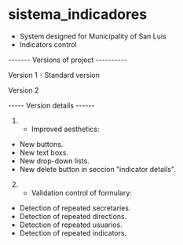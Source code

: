 # sistema_indicadores

- System designed for Municipality of San Luis
- Indicators control

------- Versions of project ----------

Version 1 - Standard version

Version 2

----- Version details ------

1) - Improved aesthetics:
- New buttons.
- New text boxs.
- New drop-down lists.
- New delete button in seccion "indicator details".

2) - Validation control of formulary:
- Detection of repeated secretaries.
- Detection of repeated directions.
- Detection of repeated usuarios.
- Detection of repeated indicators.



















